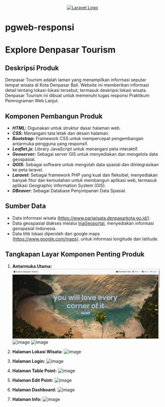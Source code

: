 
<p align="center"><a href="https://laravel.com" target="_blank"><img src="https://raw.githubusercontent.com/laravel/art/master/logo-lockup/5%20SVG/2%20CMYK/1%20Full%20Color/laravel-logolockup-cmyk-red.svg" width="400" alt="Laravel Logo"></a></p>

# pgweb-responsi

# Explore Denpasar Tourism

## Deskripsi Produk

Denpasar Tourism adalah laman yang menampilkan informasi seputar tempat wisata di Kota Denpasar Bali. Website ini memberikan informasi detail tentang lokasi-lokasi tersebut, termasuk deskripsi lokasi wisata. Denpasar Tourism ini dibuat untuk memenuhi tugas responsi Praktikum Pemrograman Web Lanjut.

## Komponen Pembangun Produk

- **_HTML_:** Digunakan untuk struktur dasar halaman web.
- **_CSS_:** Menangani tata letak dan desain halaman.
- **_Bootstrap_:** Framework CSS untuk mempercepat pengembangan antarmuka pengguna yang responsif.
- **_Leaflet.js_:** Library JavaScript untuk menangani peta interaktif.
- **_Geoserver_:** Sebagai server GIS untuk menyediakan dan mengelola data geospasial.
- **_QGIS_:** Sebagai software untuk mengolah data spasial dan diintegrasikan ke peta laravel.
- **_Laravel_:** Sebagai framework PHP yang kuat dan fleksibel, menyediakan banyak fitur dan kemudahan untuk membangun aplikasi web, termasuk aplikasi Geographic Information System (GIS).
- **_DBeaver_:** Sebagai Database Penyimpanan Data Spasial.
  
## Sumber Data

- Data informasi wisata (https://www.pariwisata.denpasarkota.go.id/).
- Data geospasial diakses melalui [InaGeoportal](https://www.inageoportal.id/), menyediakan informasi geospasial Indonesia.
- Data titik lokasi diperoleh dari google maps (https://www.google.com/maps), untuk informasi longitude dan latitude.

## Tangkapan Layar Komponen Penting Produk

1. **Antarmuka Utama:**
   ![Landing Page](website/screenshoot/landingpage.png)
   ![image](https://github.com/anggitamrni/pgwl-responsi/assets/142865997/a7e1a6d7-6ba6-49a6-b654-f47749025692)
   ![image](https://github.com/anggitamrni/pgwl-responsi/assets/142865997/aa943391-d2ab-4232-88c2-1fbf5c2e3ecc)
   
3. **Halaman Lokasi Wisata:**
   ![image](https://github.com/anggitamrni/pgwl-responsi/assets/142865997/b4aa633f-ad2c-4953-bcdd-711610f499f5)

4. **Halaman Login:**
   ![image](https://github.com/anggitamrni/pgwl-responsi/assets/142865997/54e851f7-3f38-4fac-a54e-56eda0e56e2f)

5. **Halaman Table Point:**
   ![image](https://github.com/anggitamrni/pgwl-responsi/assets/142865997/4b14e3d7-287e-4382-983b-5c72e0af93d5)

6. **Halaman Edit Point:**
   ![image](https://github.com/anggitamrni/pgwl-responsi/assets/142865997/10ecf2fc-1220-44db-a8bc-501611ed24c8)

7. **Halaman Dashboard:**
   ![image](https://github.com/anggitamrni/pgwl-responsi/assets/142865997/1c867faf-6459-4ced-a691-1411cea354cb)
   
9. **Halaman Info:**
   ![image](https://github.com/anggitamrni/pgwl-responsi/assets/142865997/092ce080-ec2f-4556-8ad7-ad2a83ca09bb)

   


